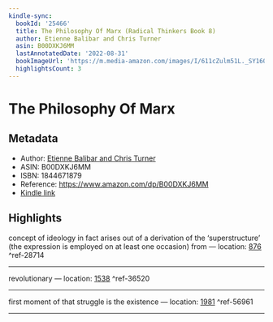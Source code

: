 ```yaml
---
kindle-sync:
  bookId: '25466'
  title: The Philosophy Of Marx (Radical Thinkers Book 8)
  author: Etienne Balibar and Chris Turner
  asin: B00DXKJ6MM
  lastAnnotatedDate: '2022-08-31'
  bookImageUrl: 'https://m.media-amazon.com/images/I/611cZulm51L._SY160.jpg'
  highlightsCount: 3
---
```

# The Philosophy Of Marx
## Metadata
* Author: [Etienne Balibar and Chris Turner](https://www.amazon.comundefined)
* ASIN: B00DXKJ6MM
* ISBN: 1844671879
* Reference: https://www.amazon.com/dp/B00DXKJ6MM
* [Kindle link](kindle://book?action=open&asin=B00DXKJ6MM)

## Highlights
concept of ideology in fact arises out of a derivation of the ‘superstructure’ (the expression is employed on at least one occasion) from — location: [876](kindle://book?action=open&asin=B00DXKJ6MM&location=876) ^ref-28714

---
revolutionary — location: [1538](kindle://book?action=open&asin=B00DXKJ6MM&location=1538) ^ref-36520

---
first moment of that struggle is the existence — location: [1981](kindle://book?action=open&asin=B00DXKJ6MM&location=1981) ^ref-56961

---
